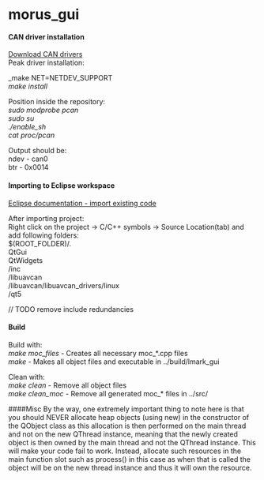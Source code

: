 # morus_gui

#### CAN driver installation
[Download CAN drivers](http://robots.mobilerobots.com/wiki/Peak_Systems_CAN-USB_Interface)  
Peak driver installation:  

_make NET=NETDEV_SUPPORT   
_make install_  

Position inside the repository:  
*sudo modprobe pcan*  
*sudo su*  
*./enable_sh*  
*cat proc/pcan*  

Output should be:  
ndev - can0  
btr - 0x0014


#### Importing to Eclipse workspace

[Eclipse documentation - import existing code](https://help.eclipse.org/neon/index.jsp?topic=%2Forg.eclipse.cdt.doc.user%2Fgetting_started%2Fcdt_w_import.htm)  

After importing project:  
Right click on the project -> C/C++ symbols -> Source Location(tab) and add following folders:  
  $(ROOT_FOLDER)/.  
  QtGui  
  QtWidgets  
  /inc  
  /libuavcan  
  /libuavcan/libuavcan_drivers/linux  
  /qt5  

// TODO remove include redundancies

#### Build 

Build with:  
*make moc_files* - Creates all necessary moc_*.cpp files   
*make*           - Makes all object files and executable in ../build/lmark_gui

Clean with:  
_make clean_ - Remove all object files  
*make clean_moc* - Remove all generated moc_* files in ../src/  


####Misc
By the way, one extremely important thing to note here is that you should NEVER allocate heap objects (using new) in the constructor of the QObject class as this allocation is then performed on the main thread and not on the new QThread instance, meaning that the newly created object is then owned by the main thread and not the QThread instance. This will make your code fail to work. Instead, allocate such resources in the main function slot such as process() in this case as when that is called the object will be on the new thread instance and thus it will own the resource.



